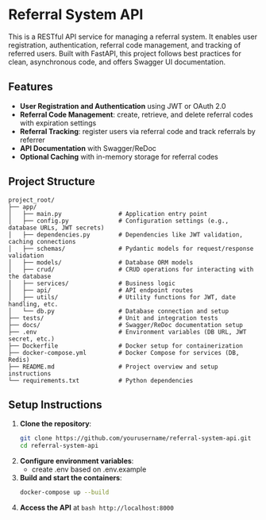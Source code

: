 # Referral System API

This is a RESTful API service for managing a referral system. It enables user registration, authentication, referral code management, and tracking of referred users. Built with FastAPI, this project follows best practices for clean, asynchronous code, and offers Swagger UI documentation.

## Features

- **User Registration and Authentication** using JWT or OAuth 2.0
- **Referral Code Management**: create, retrieve, and delete referral codes with expiration settings
- **Referral Tracking**: register users via referral code and track referrals by referrer
- **API Documentation** with Swagger/ReDoc
- **Optional Caching** with in-memory storage for referral codes

## Project Structure

```plaintext
project_root/
├── app/
│   ├── main.py                # Application entry point
│   ├── config.py              # Configuration settings (e.g., database URLs, JWT secrets)
│   ├── dependencies.py        # Dependencies like JWT validation, caching connections
│   ├── schemas/               # Pydantic models for request/response validation
│   ├── models/                # Database ORM models
│   ├── crud/                  # CRUD operations for interacting with the database
│   ├── services/              # Business logic
│   ├── api/                   # API endpoint routes
│   ├── utils/                 # Utility functions for JWT, date handling, etc.
│   └── db.py                  # Database connection and setup
├── tests/                     # Unit and integration tests
├── docs/                      # Swagger/ReDoc documentation setup
├── .env                       # Environment variables (DB URL, JWT secret, etc.)
├── Dockerfile                 # Docker setup for containerization
├── docker-compose.yml         # Docker Compose for services (DB, Redis)
├── README.md                  # Project overview and setup instructions
└── requirements.txt           # Python dependencies
```

## Setup Instructions

1. **Clone the repository**:
   ```bash
   git clone https://github.com/yourusername/referral-system-api.git
   cd referral-system-api
   ```
2. **Configure environment variables**:
    - create .env based on .env.example
3. **Build and start the containers**:
    ```bash
    docker-compose up --build
    ```
4. **Access the API** at ```bash http://localhost:8000```
